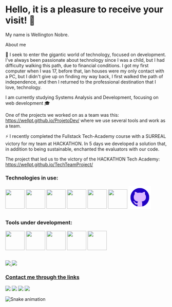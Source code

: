 # Hello, it is a pleasure to receive your visit! 👋
My name is Wellington Nobre.

About me

 🔎 I seek to enter the gigantic world of technology, focused on development. I've always been passionate about technology since I was a child, but I had difficulty walking this path, due to financial conditions. I got my first computer when I was 17, before that, lan houses were my only contact with a PC, but I didn't give up on finding my way back, I first walked the path of independence, and then I returned to the professional destination that I love, technology.

I am currently studying Systems Analysis and Development, focusing on web development 🎓

One of the projects we worked on as a team was this: https://wellpt.github.io/ProjetoDev/ where we use several tools and work as a team.


⚡ I recently completed the Fullstack Tech-Academy course with a SURREAL victory for my team at HACKATHON. In 5 days we developed a solution that, in addition to being sustainable, enchanted the evaluators with our code.

The project that led us to the victory of the HACKATHON Tech Academy: https://wellpt.github.io/TechTeamProject/

### Technologies in use:


<img src="https://cdn.jsdelivr.net/gh/devicons/devicon/icons/javascript/javascript-original.svg" width="60" height="60" />  <img src="https://cdn.jsdelivr.net/gh/devicons/devicon/icons/css3/css3-original.svg" width="60" height="60"/>  <img src="https://cdn.jsdelivr.net/gh/devicons/devicon/icons/html5/html5-original.svg" width="60" height="60"/>  <img src="https://cdn.jsdelivr.net/gh/devicons/devicon/icons/git/git-original.svg" width="60" height="60"/>  <img src="https://cdn.jsdelivr.net/gh/devicons/devicon/icons/figma/figma-original.svg" width="60" height="60"/>   <img src="https://cdn.jsdelivr.net/gh/devicons/devicon/icons/canva/canva-original.svg" width="60" height="60"/>  <img src="https://raw.githubusercontent.com/matheusxavierr/ProjetoDev/main/assets/github2.svg" width="70px" height="70px">
##      
### Tools under development:

<img src="https://cdn.jsdelivr.net/gh/devicons/devicon/icons/mysql/mysql-original.svg" width="60" height="60" /> <img src="https://cdn.jsdelivr.net/gh/devicons/devicon/icons/nodejs/nodejs-original.svg" width="60" height="60" /> <img src="https://cdn.jsdelivr.net/gh/devicons/devicon/icons/react/react-original.svg" width="60" height="60" /> <img src="https://cdn.jsdelivr.net/gh/devicons/devicon/icons/linux/linux-original.svg" width="60" height="60" /> <img src="https://cdn.jsdelivr.net/gh/devicons/devicon/icons/typescript/typescript-original.svg" width="60" height="60" />
         
##
 <div>
 
 
  <a href="https://github.com/Wellington-Nobre">
  <img height="180em" src="https://github-readme-stats.vercel.app/api?username=wellpt&show_icons=true&theme=dark&include_all_commits=true&count_private=true"/>
  <img height="180em" src="https://github-readme-stats.vercel.app/api/top-langs/?username=wellpt&layout=compact&langs_count=7&theme=dark"/>
</div>

  ### Contact me through the links

   <div> 
  <a href = "mailto:wellington.multilaser@gmail.com"><img src="https://img.shields.io/badge/-Gmail-%23333?style=for-the-badge&logo=gmail&logoColor=white" target="_black"></a>
  <a href="https://www.linkedin.com/in/wellington-nobre-9029b9167" target="_blank"><img src="https://img.shields.io/badge/-LinkedIn-%230077B5?style=for-the-badge&logo=linkedin&logoColor=white" target="_blank"></a> 
    <a href = "https://api.whatsapp.com/send?phone=5521985931917&text=Ola%20Mundo%20%5E%5E"><img src="https://img.shields.io/badge/WhatsApp-25D366?style=for-the-badge&logo=whatsapp&logoColor=white" target="_black"></a>
    <a href="@Nobrew" target="_blank"><img src="https://img.shields.io/badge/Telegram-2CA5E0?style=for-the-badge&logo=telegram&logoColor=white" target="_blank"></a> 
  </div>
 
 ![Snake animation](https://github.com/Wellpt/Wellington-Nobre/blob/output/github-contribution-grid-snake.svg)
 
 

